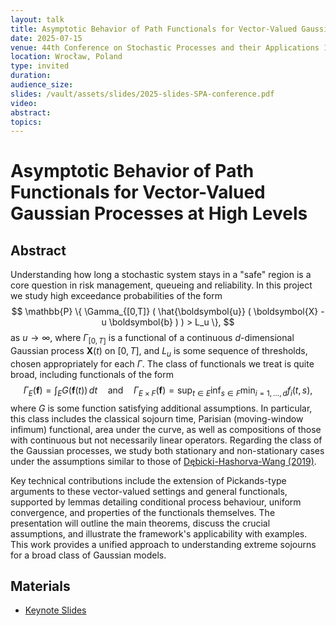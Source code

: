 ```yaml
---
layout: talk
title: Asymptotic Behavior of Path Functionals for Vector-Valued Gaussian Processes at High Levels
date: 2025-07-15
venue: 44th Conference on Stochastic Processes and their Applications 14-18 July 2025
location: Wrocław, Poland
type: invited
duration: 
audience_size: 
slides: /vault/assets/slides/2025-slides-SPA-conference.pdf
video: 
abstract: 
topics:
---
```

# Asymptotic Behavior of Path Functionals for Vector-Valued Gaussian Processes at High Levels

## Abstract

Understanding how long a stochastic system stays in a "safe" region is a core
question in risk management, queueing and reliability. In this project we study
high exceedance probabilities of the form
$$
  \mathbb{P} \{ \Gamma_{[0,T]} ( \hat{\boldsymbol{u}} ( \boldsymbol{X} - u \boldsymbol{b} ) ) > L_u \},
$$
as $u \to \infty$, where $\Gamma_{[0,T]}$ is a functional of a continuous
$d$-dimensional Gaussian process $\mathbf X(t)$ on $[0,T]$, and $L_u$ is some
sequence of thresholds, chosen appropriately for each $\Gamma$. The class of
functionals we treat is quite broad, including functionals of the form
$$
\Gamma_E ( \boldsymbol{f} ) = \int_{E} G ( \boldsymbol{f} ( t ) ) \, d t
\quad \text{and} \quad
\Gamma_{E \times F} ( \boldsymbol{f} ) = \sup_{t \in E} \inf_{s \in F} 
\min_{i = 1, \dots, d} f_i ( t, s ),
$$
where $G$ is some function satisfying additional assumptions. In particular,
this class includes the classical sojourn time, Parisian (moving-window infimum)
functional, area under the curve, as well as compositions of those with
continuous but not necessarily linear operators. Regarding the class of the
Gaussian processes, we study both stationary and non-stationary cases under the
assumptions similar to those of [Dębicki-Hashorva-Wang (2019)](https://doi.org/10.1016/j.spa.2020.04.008).

Key technical contributions include the extension of Pickands-type arguments to
these vector-valued settings and general functionals, supported by lemmas
detailing conditional process behaviour, uniform convergence, and properties of
the functionals themselves. The presentation will outline the main theorems,
discuss the crucial assumptions, and illustrate the framework's applicability
with examples. This work provides a unified approach to understanding extreme
sojourns for a broad class of Gaussian models.

## Materials

- [Keynote Slides](/assets/slides/ai-conference-2024-keynote.pdf)